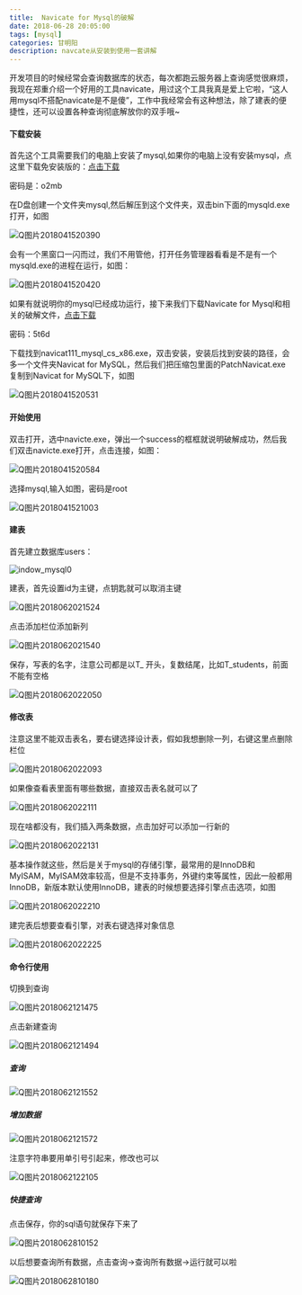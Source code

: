 ```yaml
---
title:  Navicate for Mysql的破解
date: 2018-06-28 20:05:00 
tags: [mysql] 
categories: 甘明阳
description: navcate从安装到使用一套讲解 
---
```


开发项目的时候经常会查询数据库的状态，每次都跑云服务器上查询感觉很麻烦，我现在郑重介绍一个好用的工具navicate，用过这个工具我真是爱上它啦，“这人用mysql不搭配navicate是不是傻”，工作中我经常会有这种想法，除了建表的便捷性，还可以设置各种查询彻底解放你的双手哦~

####  下载安装

首先这个工具需要我们的电脑上安装了mysql,如果你的电脑上没有安装mysql，点这里下载免安装版的：[点击下载](https://pan.baidu.com/s/1cteUV_MZ-rJGhg8x4S0eRA)

密码是：o2mb

在D盘创建一个文件夹mysql,然后解压到这个文件夹，双击bin下面的mysqld.exe打开，如图

![Q图片2018041520390](https://github.com/ganmyxh/ganmyxh.io/blob/master/img/window_mysql01.png?raw=true)

会有一个黑窗口一闪而过，我们不用管他，打开任务管理器看看是不是有一个mysqld.exe的进程在运行，如图：

![Q图片2018041520420](https://github.com/ganmyxh/ganmyxh.io/blob/master/img/window_mysql02.png?raw=true)

如果有就说明你的mysql已经成功运行，接下来我们下载Navicate for Mysql和相关的破解文件，[点击下载](https://pan.baidu.com/s/19fh2z8tkI-FCiL_XNKJqsw)

密码：5t6d

下载找到navicat111_mysql_cs_x86.exe，双击安装，安装后找到安装的路径，会多一个文件夹Navicat for MySQL，然后我们把压缩包里面的PatchNavicat.exe复制到Navicat for MySQL下，如图

![Q图片2018041520531](https://github.com/ganmyxh/ganmyxh.io/blob/master/img/window_mysql03.png?raw=true)

#### 开始使用

双击打开，选中navicte.exe，弹出一个success的框框就说明破解成功，然后我们双击navicte.exe打开，点击连接，如图：

![Q图片2018041520584](https://github.com/ganmyxh/ganmyxh.io/blob/master/img/window_mysql04.png?raw=true)

选择mysql,输入如图，密码是root

![Q图片2018041521003](https://github.com/ganmyxh/ganmyxh.io/blob/master/img/window_mysql05.png?raw=true)

#### 建表

首先建立数据库users：

![indow_mysql0](https://github.com/ganmyxh/ganmyxh.io/blob/master/img/window_mysql05.png?raw=true)

建表，首先设置id为主键，点钥匙就可以取消主键

![Q图片2018062021524](https://github.com/ganmyxh/ganmyxh.io/blob/master/img/window_mysql07.png?raw=true)



点击添加栏位添加新列

![Q图片2018062021540](https://github.com/ganmyxh/ganmyxh.io/blob/master/img/window_mysql08.png?raw=true)

保存，写表的名字，注意公司都是以T_ 开头，复数结尾，比如T_students，前面不能有空格

![Q图片2018062022050](https://github.com/ganmyxh/ganmyxh.io/blob/master/img/window_mysql10.png?raw=true)

#### 修改表

注意这里不能双击表名，要右键选择设计表，假如我想删除一列，右键这里点删除栏位

![Q图片2018062022093](https://github.com/ganmyxh/ganmyxh.io/blob/master/img/window_mysql11.png?raw=true)

如果像查看表里面有哪些数据，直接双击表名就可以了

![Q图片2018062022111](https://github.com/ganmyxh/ganmyxh.io/blob/master/img/window_mysql12.png?raw=true)



现在啥都没有，我们插入两条数据，点击加好可以添加一行新的

![Q图片2018062022131](https://github.com/ganmyxh/ganmyxh.io/blob/master/img/window_mysql13.png?raw=true)

基本操作就这些，然后是关于mysql的存储引擎，最常用的是InnoDB和MyISAM，MyISAM效率较高，但是不支持事务，外键约束等属性，因此一般都用InnoDB，新版本默认使用InnoDB，建表的时候想要选择引擎点击选项，如图

![Q图片2018062022210](https://github.com/ganmyxh/ganmyxh.io/blob/master/img/window_mysql14.png?raw=true)

建完表后想要查看引擎，对表右键选择对象信息

![Q图片2018062022225](https://github.com/ganmyxh/ganmyxh.io/blob/master/img/window_mysql15.png?raw=true)

#### 命令行使用

切换到查询

![Q图片2018062121475](https://github.com/ganmyxh/ganmyxh.io/blob/master/img/window_mysql16.png?raw=true)

点击新建查询

![Q图片2018062121494](https://github.com/ganmyxh/ganmyxh.io/blob/master/img/window_mysql17.png?raw=true)

##### 查询

![Q图片2018062121552](https://github.com/ganmyxh/ganmyxh.io/blob/master/img/window_mysql18.png?raw=true)

##### 增加数据

![Q图片2018062121572](https://github.com/ganmyxh/ganmyxh.io/blob/master/img/window_mysql19.png?raw=true)

注意字符串要用单引号引起来，修改也可以

![Q图片2018062122105](https://github.com/ganmyxh/ganmyxh.io/blob/master/img/window_mysql20.png?raw=true)

##### 快捷查询

点击保存，你的sql语句就保存下来了

![Q图片2018062810152](https://github.com/ganmyxh/ganmyxh.io/blob/master/img/window_mysql22.png?raw=true)



以后想要查询所有数据，点击查询->查询所有数据->运行就可以啦

![Q图片2018062810180](https://github.com/ganmyxh/ganmyxh.io/blob/master/img/window_mysql21.png?raw=true)